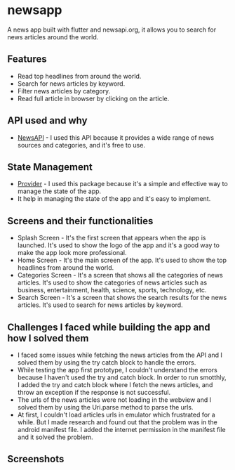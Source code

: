 # newsapp

A news app built with flutter and newsapi.org, it allows you to search for news articles around the world.

## Features

- Read top headlines from around the world.
- Search for news articles by keyword.
- Filter news articles by category.
- Read full article in browser by clicking on the article.

## API used and why

- [NewsAPI](https://newsapi.org/) - I used this API because it provides a wide range of news sources and categories, and it's free to use.

## State Management

- [Provider](https://pub.dev/packages/provider) - I used this package because it's a simple and effective way to manage the state of the app.
- It help in managing the state of the app and it's easy to implement.

## Screens and their functionalities

- Splash Screen - It's the first screen that appears when the app is launched. It's used to show the logo of the app and it's a good way to make the app look more professional.
- Home Screen - It's the main screen of the app. It's used to show the top headlines from around the world.
- Categories Screen - It's a screen that shows all the categories of news articles. It's used to show the categories of news articles such as business, entertainment, health, science, sports, technology, etc.
- Search Screen - It's a screen that shows the search results for the news articles. It's used to search for news articles by keyword.

## Challenges I faced while building the app and how I solved them

- I faced some issues while fetching the news articles from the API and I solved them by using the try catch block to handle the errors.
- While testing the app first prototype, I couldn't understand the errors because I haven't used the try and catch block. In order to run smotthly, I added the try and catch block where I fetch the news articles, and throw an exception if the response is not successful.
- The urls of the news articles were not loading in the webview and I solved them by using the Uri.parse method to parse the urls.
- At first, I couldn't load articles urls in emulator which frustrated for a while. But I made research and found out that the problem was in the android manifest file. I added the internet permission in the manifest file and it solved the problem.

## Screenshots





